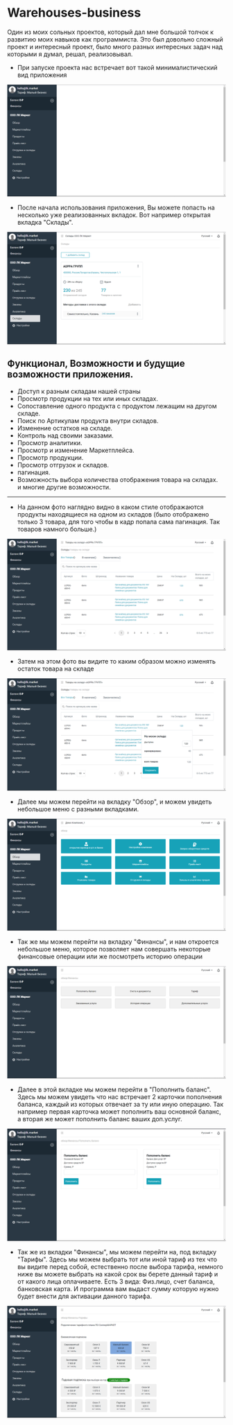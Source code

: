 # **Warehouses-business**

Один из моих сольных проектов, который дал мне большой толчок к развитию моих навыков как программиста.
Это был довольно сложный проект и интересный проект, было много разных интересных задач над которыми
я думал, решал, реализовывал.

- При запуске проекта нас встречает вот такой минималистический вид приложения


![img_1.png](files/2021-11-05_14-51-52.png)

- После начала использования приложения, Вы можете попасть на несколько уже реализованных вкладок.
  Вот например открытая вкладка "Склады".


![img_2.png](files/2021-11-06_10-43-33.png)


## **Функционал, Возможности и будущие возможности приложения.**

- Доступ к разным складам нашей страны <br>
- Просмотр продукции на тех или иных складах.<br>
- Сопоставление одного продукта с продуктом лежащим на другом складе. <br>
- Поиск по Артикулам продукта внутри складов.  <br>
- Изменение остатков на складе.<br>
- Контроль над своими заказами.<br>
- Просмотр аналитики.<br>
- Просмотр и изменение Маркетплейса.<br>
- Просмотр продукции.<br>
- Просмотр отгрузок и складов.<br>
- пагинация.<br>
- Возможность выбора количества отображения товара на складах.<br> 
и многие другие возможности.
-----------------------------------------------------------------------------------------------------------------

- На данном фото наглядно видно в каком стиле отображаются продукты находящиеся на одном из складов
  (было отображено только 3 товара, для того чтобы в кадр попала сама пагинация. Так товаров намного больше.)


![img_3.png](files/2021-11-05_14-57-52.png)


- Затем на этом фото вы видите то каким образом можно изменять остаток товара на складе

![img_4.png](files/2021-11-05_14-58-25.png)


- Далее мы можем перейти на вкладку "Обзор", и можем увидеть небольшое меню с разными вкладками.

![img_5.png](files/2021-11-05_14-58-44.png)


- Так же мы можем перейти на вкладку "Финансы", и нам откроется небольшое меню, которое позволяет нам совершать 
  некоторые финансовые операции или же посмотреть историю операции

![img_6.png](files/2021-11-05_14-59-01.png)


- Далее в этой вкладке мы можем перейти в "Пополнить баланс". Здесь мы можем увидеть что нас встречает 2 карточки
пополнения баланса, каждый из которых отвечает за ту или иную операцию. Так например первая карточка может пополнить
ваш основной баланс, а вторая же может пополнить баланс ваших доп.услуг.

![img_7.png](files/2021-11-05_14-59-16.png)


- Так же из вкладки "Финансы", мы можем перейти на, под вкладку "Тарифы". Здесь мы можем выбрать тот или иной тариф
из тех что вы видите перед собой, естественно после выбора тарифа, немного ниже вы можете выбрать на какой срок вы
берете данный тариф и от какого лица оплачиваете. Есть 3 вида: Физ.лицо, счет баланса, банковская карта.
И программа вам выдаст сумму которую нужно будет внести для активации данного тарифа.

![img_8.png](files/2021-11-05_15-00-37.png)











